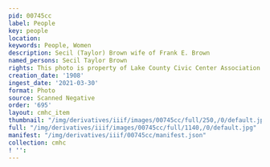 ```yaml
---
pid: 00745cc
label: People
key: people
location: 
keywords: People, Women
description: Secil (Taylor) Brown wife of Frank E. Brown
named_persons: Secil Taylor Brown
rights: This photo is property of Lake County Civic Center Association.
creation_date: '1908'
ingest_date: '2021-03-30'
format: Photo
source: Scanned Negative
order: '695'
layout: cmhc_item
thumbnail: "/img/derivatives/iiif/images/00745cc/full/250,/0/default.jpg"
full: "/img/derivatives/iiif/images/00745cc/full/1140,/0/default.jpg"
manifest: "/img/derivatives/iiif/00745cc/manifest.json"
collection: cmhc
! '': 
---
```

